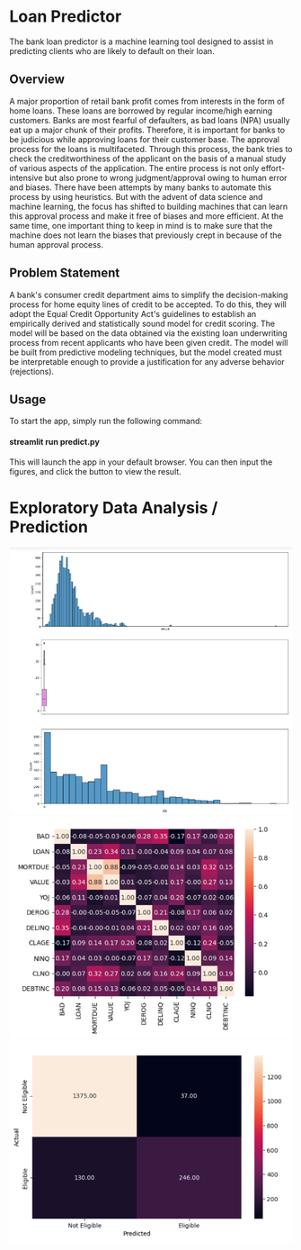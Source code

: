# Loan Predictor
The bank loan predictor is a machine learning tool designed to assist in predicting clients who are likely to default on their loan. 
## Overview
A major proportion of retail bank profit comes from interests in the form of home loans. These loans are borrowed
by regular income/high earning customers. Banks are most fearful of defaulters, as bad loans (NPA) usually eat
up a major chunk of their profits. Therefore, it is important for banks to be judicious while approving loans for
their customer base.
The approval process for the loans is multifaceted. Through this process, the bank tries to check the
creditworthiness of the applicant on the basis of a manual study of various aspects of the application. The entire
process is not only effort-intensive but also prone to wrong judgment/approval owing to human error and biases.
There have been attempts by many banks to automate this process by using heuristics. But with the advent of
data science and machine learning, the focus has shifted to building machines that can learn this approval process
and make it free of biases and more efficient. At the same time, one important thing to keep in mind is to make
sure that the machine does not learn the biases that previously crept in because of the human approval process.

## Problem Statement
A bank's consumer credit department aims to simplify the decision-making process for home equity lines of credit
to be accepted. To do this, they will adopt the Equal Credit Opportunity Act's guidelines to establish an empirically
derived and statistically sound model for credit scoring. The model will be based on the data obtained via the
existing loan underwriting process from recent applicants who have been given credit. The model will be built
from predictive modeling techniques, but the model created must be interpretable enough to provide a
justification for any adverse behavior (rejections).



## Usage
To start the app, simply run the following command:

#### streamlit run predict.py 
This will launch the app in your default browser. You can then input the figures, and click the button to view the result. 

# Exploratory Data Analysis / Prediction
![Loan Prediction](Images/Image.png)
![Loan Prediction](Images/Image2.png)
![Loan Prediction](Images/Image3.png)
